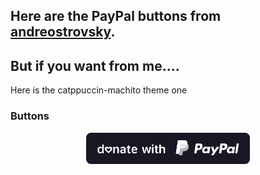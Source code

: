 ## Here are the PayPal buttons from [andreostrovsky](https://github.com/andreostrovsky/donate-with-paypal/tree/master).

## But if you want from me....
Here is the catppuccin-machito theme one

### Buttons

<p align="center">
  <img src="https://github.com/TakiShiwa/donate-with-upi/blob/main/PayPal/blue%20copy-machito-01%20copy-01%20copy-01.svg" height="50" alt="Donate with UPI" />
</p>
